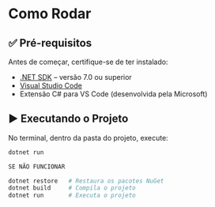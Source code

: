 # Como Rodar

## ✅ Pré-requisitos

Antes de começar, certifique-se de ter instalado:

- [.NET SDK](https://dotnet.microsoft.com/en-us/download) – versão 7.0 ou superior
- [Visual Studio Code](https://code.visualstudio.com/)
- Extensão C# para VS Code (desenvolvida pela Microsoft)

## ▶️ Executando o Projeto

No terminal, dentro da pasta do projeto, execute:

```bash
dotnet run

SE NÃO FUNCIONAR

dotnet restore   # Restaura os pacotes NuGet
dotnet build     # Compila o projeto
dotnet run       # Executa o projeto
